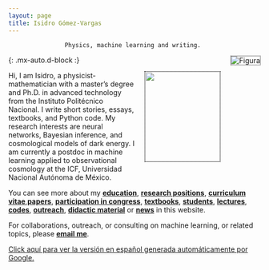 ```yaml
---
layout: page
title: Isidro Gómez-Vargas
---
```


<div align="center"><code>Physics, machine learning and writing. </code></div>

![Figura](https://igomezv.github.io/assets/img/collage1.png){: .mx-auto.d-block :} 							
 

<style>
img {
  float: right;
  border: 1px dotted black;
  margin: 0px 0px 15px 20px;
}
</style>


<img src="https://igomezv.github.io/assets/img/isidroBN.png" width="150" height="180">

<p> Hi, I am Isidro, a physicist-mathematician with a master’s degree and Ph.D. in advanced technology from the Instituto Politécnico Nacional. I write short stories, essays, textbooks, and Python code. 
My research interests are neural networks, Bayesian inference, and cosmological models of dark energy. I am currently a postdoc in machine learning applied to observational cosmology at the ICF, Universidad Nacional Autónoma de México.</p>

You can see more about my [**education**](https://igomezv.github.io/cv/#education), [**research positions**](https://igomezv.github.io/cv/#research-positions), [**curriculum vitae**](https://igomezv.github.io/cv),[**papers**](https://igomezv.github.io/research/#list-of-papers), [**participation in congress**](https://igomezv.github.io/research/#list-of-academic-presentations), [**textbooks**](https://igomezv.github.io/outreach/#text-books), [**students**](https://igomezv.github.io/teaching/#students), [**lectures**](https://igomezv.github.io/teaching/#courses), [**codes**](code.md), [**outreach**](https://igomezv.github.io/outreach/#outreach), [**didactic material**](https://igomezv.github.io/outreach/#digital-didactic-material) or [**news**](https://igomezv.github.io/other/#news) in this website.

For collaborations, outreach, or consulting on machine learning, or related topics, please [**email me**](mailto:igomezvargas@outlook.com). 


[Click aquí para ver la versión en español generada automáticamente por Google.](https://igomezv-github-io.translate.goog/?_x_tr_sl=en&_x_tr_tl=es&_x_tr_hl=es&_x_tr_pto=wapp)
						

